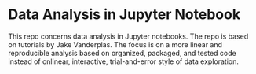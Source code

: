 # Data Analysis in Jupyter Notebook

This repo concerns data analysis in Jupyter notebooks. The repo is based on tutorials by Jake Vanderplas. The focus is on a more linear and reproducible analysis based on organized, packaged, and tested code instead of onlinear, interactive, trial-and-error style of data exploration. 
